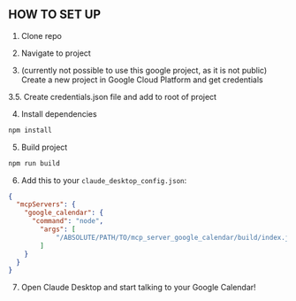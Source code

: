 ## HOW TO SET UP

1. Clone repo

2. Navigate to project

3. (currently not possible to use this google project, as it is not public) Create a new project in Google Cloud Platform and get credentials

3.5. Create credentials.json file and add to root of project

4. Install dependencies
```bash
npm install
```

5. Build project
```bash
npm run build
```

6. Add this to your `claude_desktop_config.json`:

```json
{
  "mcpServers": {
    "google_calendar": {
      "command": "node",
        "args": [
            "/ABSOLUTE/PATH/TO/mcp_server_google_calendar/build/index.js"
        ]
    }
  }
}
```

7. Open Claude Desktop and start talking to your Google Calendar!
